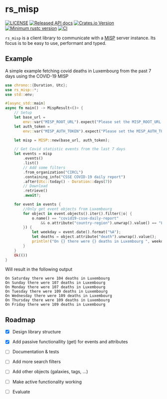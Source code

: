 # rs_misp
[![LICENSE](https://img.shields.io/badge/license-MIT-blue.svg)](LICENSE.md)
[![Released API docs](https://docs.rs/rs_misp/badge.svg)](https://docs.rs/rs_misp)
[![Crates.io Version](https://img.shields.io/crates/v/rs_misp.svg)](https://crates.io/crates/nom)
[![Minimum rustc version](https://img.shields.io/badge/rustc-1.36.0+-lightgray.svg)](#rust-version-requirements)
[![CI](https://github.com/krial057/rs_misp/workflows/CI/badge.svg)](https://github.com/krial057/rs_misp/actions?query=workflow%3ACI)

 `rs_misp` is a client library to communicate with a [MISP](https://www.misp-project.org/)
 server instance.
 Its focus is to be easy to use, performant and typed.
 
 ## Example
 A simple example fetching covid deaths in Luxembourg from the past 7 days using the
 COVID-19 MISP
 ```rust
 use chrono::{Duration, Utc};
 use rs_misp::*;
 use std::env;

 #[async_std::main]
 async fn main() -> MispResult<()> {
     // Setup
     let base_url =
         env::var("MISP_ROOT_URL").expect("Please set the MISP_ROOT_URL environment variable");
     let auth_token =
         env::var("MISP_AUTH_TOKEN").expect("Please set the MISP_AUTH_TOKEN environment variable");

     let misp = MISP::new(base_url, auth_token);

     // Get Covid statistic events from the last 7 days
     let events = misp
         .events()
         .list()
         // Add some filters
         .from_organization("CIRCL")
         .containing_info("CSSE COVID-19 daily report")
         .after(Utc::today() - Duration::days(7))
         // Download
         .retrieve()
         .await?;

     for event in events {
         //Only get event objects from Luxembourg
         for object in event.objects().iter().filter(|o| {
             o.name() == "covid19-csse-daily-report"
                 && o.attribute("country-region").unwrap().value() == "Luxembourg"
         }) {
             let weekday = event.date().format("%A");
             let deaths = object.attribute("death").unwrap().value();
             println!("On {} there were {} deaths in Luxembourg ", weekday, deaths);
         }
     }
     Ok(())
 }
 ```
 Will result in the following output
 ```text
 On Saturday there were 104 deaths in Luxembourg
 On Sunday there were 107 deaths in Luxembourg
 On Monday there were 107 deaths in Luxembourg
 On Tuesday there were 109 deaths in Luxembourg
 On Wednesday there were 109 deaths in Luxembourg
 On Thursday there were 109 deaths in Luxembourg
 On Friday there were 109 deaths in Luxembourg
 ```

## Roadmap
- [x] Design library structure 
- [x] Add passive functionallity (get) for events and attributes
- [ ] Documentation & tests
- [ ] Add more search filters 
- [ ] Add other objects (galaxies, tags, ...)
- [ ] Make active functionality working
- [ ] Evaluate

